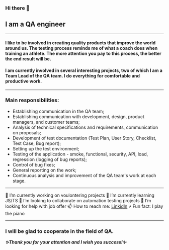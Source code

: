 ### Hi there 👋

## I am a QA engineer
___
#### I like to be involved in creating quality products that improve the world around us. The testing process reminds me of what a coach does when training an athlete. The more attention you pay to this process, the better the end result will be.

#### I am currently involved in several interesting projects, two of which I am a Team Lead of the QA team. I do everything for comfortable and productive work.
___
### Main responsibilities:
- Establishing communication in the QA team;
- Establishing communication with development, design, product managers, and customer teams;
- Analysis of technical specifications and requirements, communication on proposals;
- Development of test documentation (Test Plan, User Story, Checklist, Test Case, Bug report);
- Setting up the test environment;
- Testing of the application - smoke, functional, security, API, load, regression (logging of bug reports);
- Control of bug fixes;
- General reporting on the work;
- Continuous analysis and improvement of the QA team's work at each stage.
___

🔭 I’m currently working on voulontering projects
🌱 I’m currently learning JS/TS
👯 I’m looking to collaborate on automation testing projects
🤔 I’m looking for help with job offer
📫 How to reach me: [Linkidln](https://www.linkedin.com/in/serhiiqaengineer/)
⚡ Fun fact: I play the piano
___
### I will be glad to cooperate in the field of QA.
***✨Thank you for your attention and I wish you success!✨***
